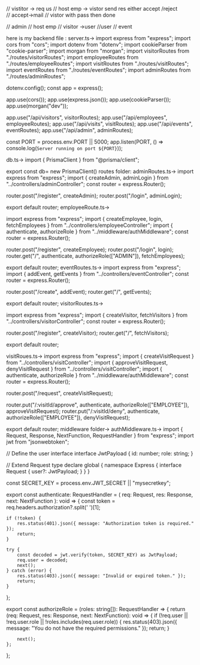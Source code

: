// vistitor  -> req us 
// host emp -> vistor send res either accept /reject  
// accept->mail 
// vistor with pass then done

// admin 
// host emp
// visitor ->user
//user
// event




here is my backend file :
server.ts->
import express from "express";
import cors from "cors";
import dotenv from "dotenv";
import cookieParser from "cookie-parser";
import morgan from "morgan";
import visitorRoutes from "./routes/visitorRoutes";
import employeeRoutes from "./routes/employeeRoutes";
import visitRoutes from "./routes/visitRoutes";
import eventRoutes from "./routes/eventRoutes";
import adminRoutes from "./routes/adminRoutes";

dotenv.config();
const app = express();

app.use(cors());
app.use(express.json());
app.use(cookieParser());
app.use(morgan("dev"));

app.use("/api/visitors", visitorRoutes);
app.use("/api/employees", employeeRoutes);
app.use("/api/visits", visitRoutes);
app.use("/api/events", eventRoutes);
app.use("/api/admin", adminRoutes);

const PORT = process.env.PORT || 5000;
app.listen(PORT, () => console.log(`Server running on port ${PORT}`));

db.ts->
import { PrismaClient } from "@prisma/client";

export const db= new PrismaClient()
routes folder:
adminRoutes.ts->
import express from "express";
import { createAdmin, adminLogin } from "../controllers/adminController";
const router = express.Router();

router.post("/register", createAdmin);
router.post("/login", adminLogin);

export default router;
employeeRoute.ts->

import express from "express";
import { createEmployee, login, fetchEmployees } from "../controllers/employeeController";
import { authenticate, authorizeRole } from "../middleware/authMiddleware";
const router = express.Router();

router.post("/register", createEmployee);
router.post("/login", login);
router.get("/", authenticate, authorizeRole(["ADMIN"]), fetchEmployees);

export default router;
eventRoutes.ts->
import express from "express";
import { addEvent, getEvents } from "../controllers/eventController";
const router = express.Router();

router.post("/create", addEvent);
router.get("/", getEvents);

export default router;
visitorRoutes.ts->

import express from "express";
import { createVisitor, fetchVisitors } from "../controllers/visitorController";
const router = express.Router();

router.post("/register", createVisitor);
router.get("/", fetchVisitors);

export default router;

visitRoues.ts->
import express from "express";
import { createVisitRequest } from "../controllers/visitController";
import { approveVisitRequest, denyVisitRequest } from "../controllers/visitController";
import { authenticate, authorizeRole } from "../middleware/authMiddleware";
const router = express.Router();

router.post("/request", createVisitRequest);

router.put("/:visitId/approve", authenticate, authorizeRole(["EMPLOYEE"]), approveVisitRequest);
router.put("/:visitId/deny", authenticate, authorizeRole(["EMPLOYEE"]), denyVisitRequest);

export default router;
middleware folder->
authMiddleware.ts->
import { Request, Response, NextFunction, RequestHandler } from "express";
import jwt from "jsonwebtoken";

// Define the user interface
interface JwtPayload {
    id: number;
    role: string;
}

// Extend Request type
declare global {
    namespace Express {
        interface Request {
            user?: JwtPayload;
        }
    }
}

const SECRET_KEY = process.env.JWT_SECRET || "mysecretkey";

export const authenticate: RequestHandler = (
    req: Request,
    res: Response,
    next: NextFunction
): void => {
    const token = req.headers.authorization?.split(' ')[1];

    if (!token) {
        res.status(401).json({ message: "Authorization token is required." });
        return;
    }

    try {
        const decoded = jwt.verify(token, SECRET_KEY) as JwtPayload;
        req.user = decoded;
        next();
    } catch (error) {
        res.status(403).json({ message: "Invalid or expired token." });
        return;
    }
};

export const authorizeRole = (roles: string[]): RequestHandler => {
    return (req: Request, res: Response, next: NextFunction): void => {
        if (!req.user || !req.user.role || !roles.includes(req.user.role)) {
            res.status(403).json({ message: "You do not have the required permissions." });
            return;
        }

        next();
    };
};

